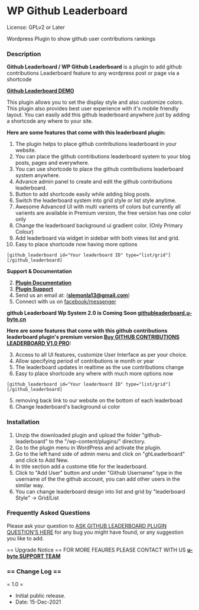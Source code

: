 #  WP Github Leaderboard 
License: GPLv2 or Later

Wordpress Plugin to show github user contributions rankings

###  Description
**Github Leaderboard / WP Github Leaderboard**  is a plugin to add github contributions Leaderboard feature to any wordpress post or page via a shortcode

[**Github Leaderboard DEMO**](https://u-byte.cn/plugins/github-leaderboard/v1/demo/)

This plugin allows you to set the display style and also customize colors.
This plugin also provides best user experience with it's mobile friendly layout. You can easily add this github leaderboard anywhere just by adding a shortcode any where to your site.

**Here are some features that come with this leaderboard plugin:**

1. The plugin helps to place github contributions leaderboard in your website.
1. You can place the github contributions leaderboard system to your blog posts, pages and everywhere.
1. You can use shortcode to place the github contributions leaderboard system anywhere.
1. Advance admin panel to create and edit the github contributions leaderboard.
1. Button to add shortcode easily while adding blog posts.
1. Switch the leaderboard system into grid style or list style anytime.
1. Awesome Advanced UI with multi varients of colors but currently all varients are available in Premium version, the free version has one color only
1. Change the leaderboard background ui gradient color. (Only Primary Colour)
1. Add leaderboard via widget in sidebar with both views list and grid.
1. Easy to place shortcode now having more options 

``` 
[github_leaderboard id="Your leaderboard ID" type="list/grid"][/github_leaderboard] 
```

**Support & Documentation**

2. [**Plugin Documentation**](https://u-byte.cn/plugins/ghleaderboard/v1/demo/documentation/)
2. [**Plugin Support**](https://www.u-byte.cn/)
2. Send us an email at: (**slemonla13@gmail.com**)
2. Connect with us on [facebook/messenger](https://facebook.com/u-byte)

**github Leaderboard Wp System 2.0 is Coming Soon [githubleaderboard.u-byte.cn](https://githubleaderboard.u-byte.cn)**

**Here are some features that come with this github contributions leaderboard plugin's premium version [Buy GITHUB CONTRIBUTIONS LEADERBOARD V1.0 PRO](https://u-byte.cn/product/ghleaderboard-pro/):**

3. Access to all UI features, customize User Interface as per your choice.
3. Allow specifying period of contributions ie  month or year 
3. The leaderboard updates in realtime as the use contributions change
3. Easy to place shortcode any where with much more options now 

```
[github_leaderboard id="Your leaderboard ID" type="list/grid"][/github_leaderboard]
```
5. removing back link to our website on the bottom of each leaderboad
6. Change leaderboard's background ui color

### Installation

1. Unzip the downloaded plugin and upload the folder "github-leaderboard" to the "/wp-content/plugins/" directory.
1. Go to the plugin menu in WordPress and activate the plugin.
1. Go to the left hand side of admin menu and click on "ghLeaderboard" and click to Add New.
1. In title section add a custome title for the leaderboard.
1. Click to "Add User" button and under "Github Username" type in the username of the the github account,  you can add other users in the similar way.
1. You can change leaderboard design into list and grid by "leaderboard Style" -> Grid/List


### Frequently Asked Questions

Please ask your question to [ASK GITHUB LEADERBOARD PLUGIN QUESTION'S HERE](https://u-byte.com/plugins/faq) for any bug you might have found, or any suggestion you like to add.

== Upgrade Notice ==
FOR MORE FEAURES PLEASE CONTACT WITH US [**u-byte SUPPORT TEAM**](https://u-byte.com/plugins/faq)

### == Change Log ==

= 1.0 =
* Initial public release. 
* Date: 15-Dec-2021

